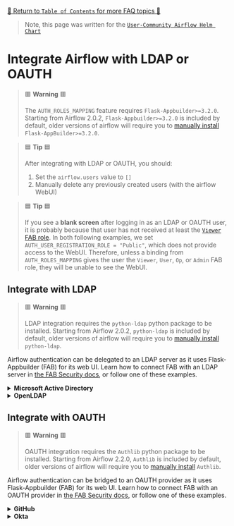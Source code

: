 [🔗 Return to `Table of Contents` for more FAQ topics 🔗](https://github.com/airflow-helm/charts/tree/main/charts/airflow#frequently-asked-questions)

> Note, this page was written for the [`User-Community Airflow Helm Chart`](https://github.com/airflow-helm/charts/tree/main/charts/airflow)

# Integrate Airflow with LDAP or OAUTH

> 🟥 __Warning__ 🟥
> 
> The `AUTH_ROLES_MAPPING` feature requires `Flask-Appbuilder>=3.2.0`.
> Starting from Airflow 2.0.2, `Flask-Appbuilder>=3.2.0` is included by default,
> older versions of airflow will require you to [manually install](../configuration/extra-python-packages.md) `Flask-AppBuilder>=3.2.0`.

> 🟦 __Tip__ 🟦
>
> After integrating with LDAP or OAUTH, you should:
> 
> 1. Set the `airflow.users` value to `[]`
> 2. Manually delete any previously created users (with the airflow WebUI)

> 🟦 __Tip__ 🟦
>
> If you see a __blank screen__ after logging in as an LDAP or OAUTH user, it is probably because that user has not received at least the [`Viewer` FAB role](https://airflow.apache.org/docs/apache-airflow/stable/security/access-control.html#viewer).
> In both following examples, we set `AUTH_USER_REGISTRATION_ROLE = "Public"`, which does not provide access to the WebUI.
> Therefore, unless a binding from `AUTH_ROLES_MAPPING` gives the user the `Viewer`, `User`, `Op`, or `Admin` FAB role, they will be unable to see the WebUI.

## Integrate with LDAP

> 🟥 __Warning__ 🟥
>
> LDAP integration requires the `python-ldap` python package to be installed.
> Starting from Airflow 2.0.2, `python-ldap` is included by default,
> older versions of airflow will require you to [manually install](../configuration/extra-python-packages.md) `python-ldap`.

Airflow authentication can be delegated to an LDAP server as it uses Flask-Appbuilder (FAB) for its web UI.
Learn how to connect FAB with an LDAP server in [the FAB Security docs](https://flask-appbuilder.readthedocs.io/en/latest/security.html#authentication-ldap),
or follow one of these examples.

<details>
<summary>
  <b>Microsoft Active Directory</b>
</summary>

---

This example assumes that all users can preform an LDAP search (typical for Microsoft Active Directory).

These [`web.webserverConfig`](../configuration/airflow-configs.md#webserver_configpy) values will integrate with a typical Microsoft Active Directory server:

```yaml
web:
  webserverConfig:
    ## this is the full text of your `webserver_config.py`
    stringOverride: |
      from flask_appbuilder.security.manager import AUTH_LDAP

      # only needed for airflow 1.10
      #from airflow import configuration as conf
      #SQLALCHEMY_DATABASE_URI = conf.get("core", "SQL_ALCHEMY_CONN")
      
      AUTH_TYPE = AUTH_LDAP
      AUTH_LDAP_SERVER = "ldap://ldap.example.com"
      AUTH_LDAP_USE_TLS = False
      
      # registration configs
      AUTH_USER_REGISTRATION = True  # allow users who are not already in the FAB DB
      AUTH_USER_REGISTRATION_ROLE = "Public"  # this role will be given in addition to any AUTH_ROLES_MAPPING
      AUTH_LDAP_FIRSTNAME_FIELD = "givenName"
      AUTH_LDAP_LASTNAME_FIELD = "sn"
      AUTH_LDAP_EMAIL_FIELD = "mail"  # if null in LDAP, email is set to: "{username}@email.notfound"
      
      # bind username (for password validation)
      AUTH_LDAP_USERNAME_FORMAT = "uid=%s,ou=users,dc=example,dc=com"  # %s is replaced with the provided username
      # AUTH_LDAP_APPEND_DOMAIN = "example.com"  # bind usernames will look like: {USERNAME}@example.com
      
      # search configs
      AUTH_LDAP_SEARCH = "ou=users,dc=example,dc=com"  # the LDAP search base (if non-empty, a search will ALWAYS happen)
      AUTH_LDAP_UID_FIELD = "uid"  # the username field

      # a mapping from LDAP DN to a list of FAB roles
      AUTH_ROLES_MAPPING = {
          "cn=airflow_users,ou=groups,dc=example,dc=com": ["User"],
          "cn=airflow_admins,ou=groups,dc=example,dc=com": ["Admin"],
      }
      
      # the LDAP user attribute which has their role DNs
      AUTH_LDAP_GROUP_FIELD = "memberOf"
      
      # if we should replace ALL the user's roles each login, or only on registration
      AUTH_ROLES_SYNC_AT_LOGIN = True
      
      # force users to re-auth after 30min of inactivity (to keep roles in sync)
      PERMANENT_SESSION_LIFETIME = 1800
```

</details>

<details>
<summary>
  <b>OpenLDAP</b>
</summary>

---

This example assumes that a special account is needed to preform an LDAP search (typical for OpenLDAP).

These [`web.webserverConfig`](../configuration/airflow-configs.md#webserver_configpy) values will integrate with a typical OpenLDAP server:

```yaml
web:
  webserverConfig:
    ## this is the full text of your `webserver_config.py`
    stringOverride: |
      from flask_appbuilder.security.manager import AUTH_LDAP

      # only needed for airflow 1.10
      #from airflow import configuration as conf
      #SQLALCHEMY_DATABASE_URI = conf.get("core", "SQL_ALCHEMY_CONN")
      
      AUTH_TYPE = AUTH_LDAP
      AUTH_LDAP_SERVER = "ldap://ldap.example.com"
      AUTH_LDAP_USE_TLS = False
      
      # registration configs
      AUTH_USER_REGISTRATION = True  # allow users who are not already in the FAB DB
      AUTH_USER_REGISTRATION_ROLE = "Public"  # this role will be given in addition to any AUTH_ROLES_MAPPING
      AUTH_LDAP_FIRSTNAME_FIELD = "givenName"
      AUTH_LDAP_LASTNAME_FIELD = "sn"
      AUTH_LDAP_EMAIL_FIELD = "mail"  # if null in LDAP, email is set to: "{username}@email.notfound"
      
      # search configs
      AUTH_LDAP_SEARCH = "ou=users,dc=example,dc=com"  # the LDAP search base
      AUTH_LDAP_UID_FIELD = "uid"  # the username field
      AUTH_LDAP_BIND_USER = "uid=admin,ou=users,dc=example,dc=com"  # the special bind username for search
      AUTH_LDAP_BIND_PASSWORD = "admin_password"  # the special bind password for search

      # a mapping from LDAP DN to a list of FAB roles
      AUTH_ROLES_MAPPING = {
          "cn=airflow_users,ou=groups,dc=example,dc=com": ["User"],
          "cn=airflow_admins,ou=groups,dc=example,dc=com": ["Admin"],
      }
      
      # the LDAP user attribute which has their role DNs
      AUTH_LDAP_GROUP_FIELD = "memberOf"
      
      # if we should replace ALL the user's roles each login, or only on registration
      AUTH_ROLES_SYNC_AT_LOGIN = True
      
      # force users to re-auth after 30min of inactivity (to keep roles in sync)
      PERMANENT_SESSION_LIFETIME = 1800
```

</details>

## Integrate with OAUTH

> 🟥 __Warning__ 🟥
>
> OAUTH integration requires the `Authlib` python package to be installed.
> Starting from Airflow 2.2.0, `Authlib` is included by default,
> older versions of airflow will require you to [manually install](../configuration/extra-python-packages.md) `Authlib`.

Airflow authentication can be bridged to an OAUTH provider as it uses Flask-Appbuilder (FAB) for its web UI.
Learn how to connect FAB with an OAUTH provider in [the FAB Security docs](https://flask-appbuilder.readthedocs.io/en/latest/security.html#authentication-oauth),
or follow one of these examples.

<details>
<summary>
  <b>GitHub</b>
</summary>

---

> 🟦 __Tip__ 🟦
>
> The OAUTH callback URL will be: `https://MY_AIRFLOW_DOMAIN/oauth-authorized/github`

These [`web.webserverConfig`](../configuration/airflow-configs.md#webserver_configpy) values will integrate with GitHub:

```yaml
web:
  webserverConfig:
    ## this is the full text of your `webserver_config.py`
    stringOverride: |
      #######################################
      # Custom AirflowSecurityManager
      #######################################
      from airflow.www.security import AirflowSecurityManager
      
      class CustomSecurityManager(AirflowSecurityManager):
          def get_oauth_user_info(self, provider, resp):
              if provider == "github":
                  user_data = self.appbuilder.sm.oauth_remotes[provider].get("user").json()
                  emails_data = self.appbuilder.sm.oauth_remotes[provider].get("user/emails").json()
                  teams_data = self.appbuilder.sm.oauth_remotes[provider].get("user/teams").json()
      
                  # unpack the user's name
                  first_name = ""
                  last_name = ""
                  name = user_data.get("name", "").split(maxsplit=1)
                  if len(name) == 1:
                      first_name = name[0]
                  elif len(name) == 2:
                      first_name = name[0]
                      last_name = name[1]
      
                  # unpack the user's email
                  email = ""
                  for email_data in emails_data:
                      if email_data["primary"]:
                          email = email_data["email"]
                          break
      
                  # unpack the user's teams as role_keys
                  # NOTE: each role key will be "my-github-org/my-team-name"
                  role_keys = []
                  for team_data in teams_data:
                      team_org = team_data["organization"]["login"]
                      team_slug = team_data["slug"]
                      team_ref = team_org + "/" + team_slug
                      role_keys.append(team_ref)
      
                  return {
                      "username": "github_" + user_data.get("login", ""),
                      "first_name": first_name,
                      "last_name": last_name,
                      "email": email,
                      "role_keys": role_keys,
                  }
              else:
                  return {}
      
      #######################################
      # Actual `webserver_config.py`
      #######################################
      from flask_appbuilder.security.manager import AUTH_OAUTH
      
      # only needed for airflow 1.10
      #from airflow import configuration as conf
      #SQLALCHEMY_DATABASE_URI = conf.get("core", "SQL_ALCHEMY_CONN")
      
      AUTH_TYPE = AUTH_OAUTH
      SECURITY_MANAGER_CLASS = CustomSecurityManager
      
      # registration configs
      AUTH_USER_REGISTRATION = True  # allow users who are not already in the FAB DB
      AUTH_USER_REGISTRATION_ROLE = "Public"  # this role will be given in addition to any AUTH_ROLES_MAPPING
      
      # the list of providers which the user can choose from
      OAUTH_PROVIDERS = [
          {
              "name": "github",
              "icon": "fa-github",
              "token_key": "access_token",
              "remote_app": {
                  "client_id": "GITHUB_CLIENT_ID",
                  "client_secret": "GITHUB_CLIENT_SECRET",
                  "api_base_url": "https://api.github.com",
                  "client_kwargs": {"scope": "read:org read:user user:email"},
                  "access_token_url": "https://github.com/login/oauth/access_token",
                  "authorize_url": "https://github.com/login/oauth/authorize",
              },
          },
      ]
      
      # a mapping from the values of `userinfo["role_keys"]` to a list of FAB roles
      AUTH_ROLES_MAPPING = {
          "my-github-org/airflow-users-team": ["User"],
          "my-github-org/airflow-admin-team": ["Admin"],
      }
      
      # if we should replace ALL the user's roles each login, or only on registration
      AUTH_ROLES_SYNC_AT_LOGIN = True
      
      # force users to re-auth after 30min of inactivity (to keep roles in sync)
      PERMANENT_SESSION_LIFETIME = 1800
```

</details>


<details>
<summary>
  <b>Okta</b>
</summary>

---

> 🟦 __Tip__ 🟦
>
> The OAUTH callback URL will be: `https://MY_AIRFLOW_DOMAIN/oauth-authorized/okta`

These [`web.webserverConfig`](../configuration/airflow-configs.md#webserver_configpy) values will integrate with Okta:

```yaml
web:
  webserverConfig:
    ## this is the full text of your `webserver_config.py`
    stringOverride: |
      from flask_appbuilder.security.manager import AUTH_OAUTH

      # only needed for airflow 1.10
      #from airflow import configuration as conf
      #SQLALCHEMY_DATABASE_URI = conf.get("core", "SQL_ALCHEMY_CONN")
      
      AUTH_TYPE = AUTH_OAUTH
      
      # registration configs
      AUTH_USER_REGISTRATION = True  # allow users who are not already in the FAB DB
      AUTH_USER_REGISTRATION_ROLE = "Public"  # this role will be given in addition to any AUTH_ROLES_MAPPING
      
      # the list of providers which the user can choose from
      OAUTH_PROVIDERS = [
        {
            "name": "okta",
            "icon": "fa-circle-o",
            "token_key": "access_token",
            "remote_app": {
                "client_id": "OKTA_KEY",
                "client_secret": "OKTA_SECRET",
                "api_base_url": "https://OKTA_DOMAIN.okta.com/oauth2/v1/",
                "client_kwargs": {"scope": "openid profile email groups"},
                "access_token_url": "https://OKTA_DOMAIN.okta.com/oauth2/v1/token",
                "authorize_url": "https://OKTA_DOMAIN.okta.com/oauth2/v1/authorize",
            },
        },
      ]
      
      # a mapping from the values of `userinfo["role_keys"]` to a list of FAB roles
      AUTH_ROLES_MAPPING = {
          "MyOktaGroup1": ["User"],
          "MyOktaGroup2": ["Admin"],
      }

      # if we should replace ALL the user's roles each login, or only on registration
      AUTH_ROLES_SYNC_AT_LOGIN = True
      
      # force users to re-auth after 30min of inactivity (to keep roles in sync)
      PERMANENT_SESSION_LIFETIME = 1800
```

</details>